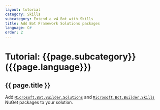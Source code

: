 ```yaml
---
layout: tutorial
category: Skills
subcategory: Extend a v4 Bot with Skills
title: Add Bot Framework Solutions packages
language: C#
order: 2
---
```


# Tutorial: {{page.subcategory}} ({{page.language}})

## {{ page.title }}

Add [`Microsoft.Bot.Builder.Solutions`](https://www.nuget.org/packages/Microsoft.Bot.Builder.Solutions/) and [`Microsoft.Bot.Builder.Skills`](https://www.nuget.org/packages/Microsoft.Bot.Builder.Skills/) NuGet packages to your solution.
